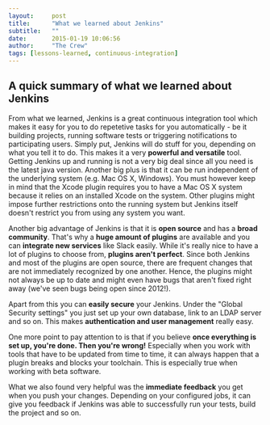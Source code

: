 ```yaml
---
layout:     post
title:      "What we learned about Jenkins"
subtitle:	""
date:       2015-01-19 10:06:56
author:     "The Crew"
tags: [lessons-learned, continuous-integration]
---
```


## A quick summary of what we learned about Jenkins
From what we learned, Jenkins is a great continuous integration tool which makes it easy for you to do repetetive tasks for you automatically - be it building projects, running software tests or triggering notifications to participating users. Simply put, Jenkins will do stuff for you, depending on what you tell it to do. This makes it a very **powerful and versatile** tool. Getting Jenkins up and running is not a very big deal since all you need is the latest java version. Another big plus is that it can be run independent of the underlying system (e.g. Mac OS X, Windows). You must however keep in mind that the Xcode plugin requires you to have a Mac OS X system because it relies on an installed Xcode on the system. Other plugins might impose further restrictions onto the running system but Jenkins itself doesn't restrict you from using any system you want.

Another big advantage of Jenkins is that it is **open source** and has a **broad community**. That's why a **huge amount of plugins** are available and you can **integrate new services** like Slack easily. While it's really nice to have a lot of plugins to choose from, **plugins aren't perfect**. Since both Jenkins and most of the plugins are open source, there are frequent changes that are not immediately recognized by one another. Hence, the plugins might not always be up to date and might even have bugs that aren't fixed right away (we've seen bugs being open since 2012!).

Apart from this you can **easily secure** your Jenkins. Under the "Global Security settings" you just set up your own database, link to an LDAP server and so on. This makes **authentication and user management** really easy.

One more point to pay attention to is that if you believe **once everything is set up, you're done. Then you're wrong!** Especially when you work with tools that have to be updated from time to time, it can always happen that a plugin breaks and blocks your toolchain. This is especially true when working with beta software.

What we also found very helpful was the **immediate feedback** you get when you push your changes. Depending on your configured jobs, it can give you feedback if Jenkins was able to successfully run your tests, build the project and so on.